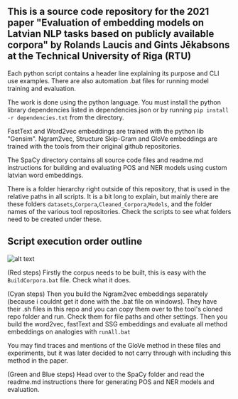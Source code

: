 ## This is a source code repository for the 2021 paper "Evaluation of embedding models on Latvian NLP tasks based on publicly available corpora" by Rolands Laucis and Gints Jēkabsons at the Technical University of Riga (RTU)

Each python script contains a header line explaining its purpose and CLI use examples.
There are also automation .bat files for running model training and evaluation.

The work is done using the python language. You must install the python library dependencies listed in dependencies.json or by running ``pip install -r dependencies.txt`` from the directory.

FastText and Word2vec embeddings are trained with the python lib "Gensim".
Ngram2vec, Structure Skip-Gram and GloVe embeddings are trained with the tools from their original github repositories.

The SpaCy directory contains all source code files and readme.md instructions for building and evaluating POS and NER models using custom latvian word embeddings.

There is a folder hierarchy right outside of this repository, that is used in the relative paths in all scripts. It is a bit long to explain, but mainly there are these folders ``datasets``,``Corpora``,``Cleaned_Corpora``,``Models``, and the folder names of the various tool repositories. Check the scripts to see what folders need to be created under these.

## Script execution order outline

![alt text](https://github.com/Rolands-Laucis/Word_Embedding_Methods_for_the_Latvian_Language/blob/master/Darba%20ieguld%C4%ABjuma%20diagramma.png)

(Red steps)
Firstly the corpus needs to be built, this is easy with the ``BuildCorpora.bat`` file. Check what it does.

(Cyan steps)
Then you build the Ngram2vec embeddings separately (because i couldnt get it done with the .bat file on windows). They have their .sh files in this repo and you can copy them over to the tool's cloned repo folder and run. Check them for file paths and other settings.
Then you build the word2vec, fastText and SSG embeddings and evaluate all method embeddings on analogies with ``runAll.bat``

You may find traces and mentions of the GloVe method in these files and experiments, but it was later decided to not carry through with including this method in the paper.

(Green and Blue steps)
Head over to the SpaCy folder and read the readme.md instructions there for generating POS and NER models and evaluation.
